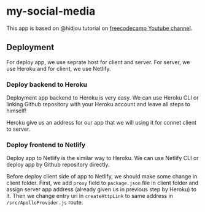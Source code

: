 # my-social-media

This app is based on @hidjou tutorial on [freecodecamp Youtube channel](https://www.youtube.com/watch?v=n1mdAPFq2Os).


## Deployment

For deploy app, we use seprate host for client and server. For server, we use Heroku and for client, we use Netlify.

### Deploy backend to Heroku

Deployment app backend to Heroku is very easy. We can use Heroku CLI or linking Github repository with your Heroku account and leave all steps to himself!

Heroku give us an address for our app that we will using it for connet client to server.

### Deploy frontend to Netlify

Deploy app to Netlify is the similar way to Heroku. We can use Netlify CLI or deploy app by Github repository directly.

Before deploy client side of app to Netlify, we should make some change in client folder. First, we add `proxy` field to `package.json` file in client folder and assign server app address (already given us in previous step by Heroku) to it. Then we change entry uri in `createHttpLink` to same address in `/src/ApolloProvider.js` route.
